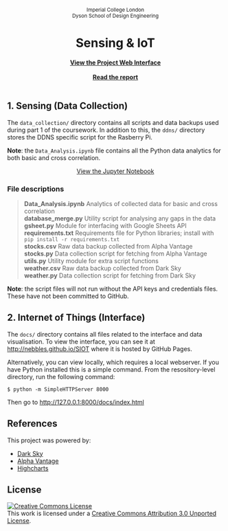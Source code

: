 <p align="center">
	<sub>Imperial College London<br>Dyson School of Design Engineering</sub>
</p>
<h1 align="center">
	  Sensing & IoT
</h1>

<h4 align="center">
  <a href="http://nebbles.github.io/SIOT">View the Project Web Interface</a>
  <br><br>
	<a href="https://github.com/nebbles/SIOT/blob/master/Report.pdf">Read the report</a>
  <br>
  <br>
</h4>

## 1. Sensing (Data Collection)

The `data_collection/` directory contains all scripts and data backups used during part 1 of the coursework. In addition to this, the `ddns/` directory stores the DDNS specific script for the Rasberry Pi.

**Note**: the `Data_Analysis.ipynb` file contains all the Python data analytics for both basic and cross correlation.

<p align="center">
	<a href="https://github.com/nebbles/SIOT/blob/master/data_collection/Data_Analysis.ipynb" target="_blank">View the Jupyter Notebook</a>
</p>


### File descriptions

> **Data_Analysis.ipynb** Analytics of collected data for basic and cross correlation  
> **database_merge.py**   Utility script for analysing any gaps in the data  
> **gsheet.py**           Module for interfacing with Google Sheets API  
> **requirements.txt**    Requirements file for Python libraries; install with `pip install -r requirements.txt`  
> **stocks.csv**          Raw data backup collected from Alpha Vantage  
> **stocks.py**           Data collection script for fetching from Alpha Vantage  
> **utils.py**            Utility module for extra script functions  
> **weather.csv**         Raw data backup collected from Dark Sky  
> **weather.py**          Data collection script for fetching from Dark Sky  

**Note**: the script files will not run without the API keys and credentials files. These have not been committed to GitHub.

## 2. Internet of Things (Interface)

The `docs/` directory contains all files related to the interface and data visualisation. To view the interface, you can see it at http://nebbles.github.io/SIOT where it is hosted by GitHub Pages.

Alternatively, you can view locally, which requires a local webserver. If you have Python installed this is a simple command. From the resository-level directory, run the following command:

```
$ python -m SimpleHTTPServer 8000
```

Then go to http://127.0.0.1:8000/docs/index.html

## References

This project was powered by:

- [Dark Sky](https://darksky.net/dev)
- [Alpha Vantage](https://www.alphavantage.co/)
- [Highcharts](https://www.highcharts.com/)

## License

<a rel="license" href="http://creativecommons.org/licenses/by/3.0/"><img alt="Creative Commons License" style="border-width:0" src="https://i.creativecommons.org/l/by/3.0/88x31.png" /></a><br />This work is licensed under a <a rel="license" href="http://creativecommons.org/licenses/by/3.0/">Creative Commons Attribution 3.0 Unported License</a>.
